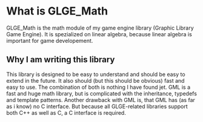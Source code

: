 # What is GLGE_Math


GLGE_Math is the math module of my game engine library (Graphic Library Game Engine). It is spezialized on linear algebra, because linear algebra is important for game developement. 

## Why I am writing this library

This library is designed to be easy to understand and should be easy to extend in the future. It also should (but this should be obvious) fast and easy to use. The combination of both is nothing I have found jet. 
GML is a fast and huge math library, but is complicated with the inheritance, typedefs and template patterns. Another drawback with GML is, that GML has (as far as i know) no C interface. 
But because all GLGE-related libraries support both C++ as well as C, a C interface is required. 

# 
